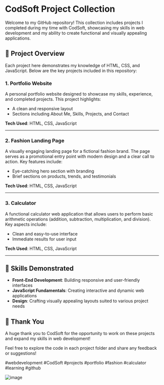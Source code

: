 # CodSoft Project Collection

Welcome to my GitHub repository! This collection includes projects I completed during my time with CodSoft, showcasing my skills in web development and my ability to create functional and visually appealing applications.

## 🌟 Project Overview

Each project here demonstrates my knowledge of HTML, CSS, and JavaScript. Below are the key projects included in this repository:

### 1. Portfolio Website
A personal portfolio website designed to showcase my skills, experience, and completed projects. This project highlights:
- A clean and responsive layout
- Sections including About Me, Skills, Projects, and Contact

**Tech Used**: HTML, CSS, JavaScript

---

### 2. Fashion Landing Page
A visually engaging landing page for a fictional fashion brand. The page serves as a promotional entry point with modern design and a clear call to action. Key features include:
- Eye-catching hero section with branding
- Brief sections on products, trends, and testimonials

**Tech Used**: HTML, CSS, JavaScript

---

### 3. Calculator
A functional calculator web application that allows users to perform basic arithmetic operations (addition, subtraction, multiplication, and division). Key aspects include:
- Clean and easy-to-use interface
- Immediate results for user input

**Tech Used**: HTML, CSS, JavaScript

---

## 🚀 Skills Demonstrated
- **Front-End Development**: Building responsive and user-friendly interfaces
- **JavaScript Fundamentals**: Creating interactive and dynamic web applications
- **Design**: Crafting visually appealing layouts suited to various project needs

## 🤝 Thank You
A huge thank you to CodSoft for the opportunity to work on these projects and expand my skills in web development!

Feel free to explore the code in each project folder and share any feedback or suggestions!

#webdevelopment #CodSoft #projects #portfolio #fashion #calculator #learning #github

![image](https://github.com/user-attachments/assets/4d1865cd-b09f-45ff-9434-77497dc4d42a)
